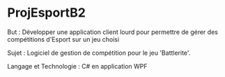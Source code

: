 # ProjEsportB2
But : Développer une application client lourd pour permettre de gérer des compétitions d'Esport sur un jeu choisi

Sujet : Logiciel de gestion de compétition pour le jeu 'Battlerite'.

Langage et Technologie : C# en application WPF
